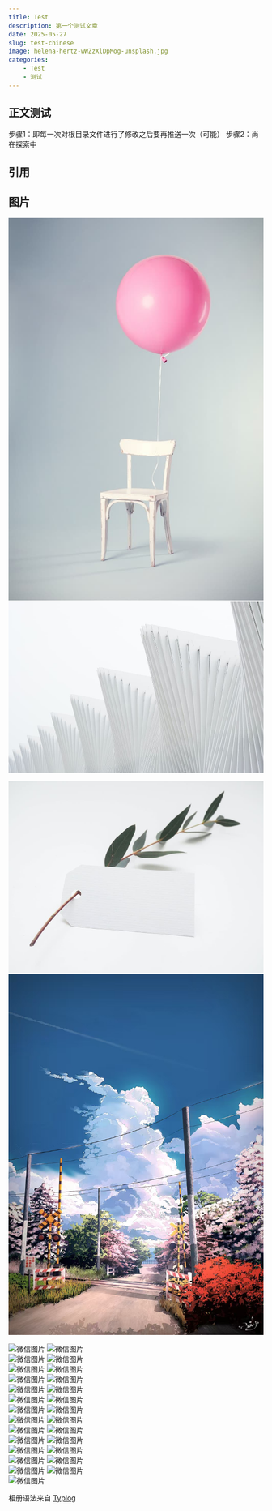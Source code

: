 ```yaml
---
title: Test
description: 第一个测试文章
date: 2025-05-27
slug: test-chinese
image: helena-hertz-wWZzXlDpMog-unsplash.jpg
categories:
    - Test
    - 测试
---
```


## 正文测试

步骤1：即每一次对根目录文件进行了修改之后要再推送一次（可能）
步骤2：尚在探索中
## 引用



## 图片

![Photo by Florian Klauer on Unsplash](florian-klauer-nptLmg6jqDo-unsplash.jpg)  ![Photo by Luca Bravo on Unsplash](luca-bravo-alS7ewQ41M8-unsplash.jpg) 

![Photo by Helena Hertz on Unsplash](helena-hertz-wWZzXlDpMog-unsplash.jpg)  ![这是图片描述](微信图片_20250527201642.jpg)

![微信图片](/images/微信图片_20250527201642.jpg) ![微信图片](/images/微信图片_20250527204203.jpg)  
![微信图片](/images/微信图片_202505272042031.jpg) ![微信图片](/images/微信图片_202505272042032.jpg)  
![微信图片](/images/微信图片_202505272042033.jpg) ![微信图片](/images/微信图片_202505272042034.jpg)  
![微信图片](/images/微信图片_202505272042035.jpg) ![微信图片](/images/微信图片_202505272042036.jpg)  
![微信图片](/images/微信图片_202505272042037.jpg) ![微信图片](/images/微信图片_20250527204204.jpg)  
![微信图片](/images/微信图片_202505272042041.jpg) ![微信图片](/images/微信图片_202505272042042.jpg)  
![微信图片](/images/微信图片_202505272042043.jpg) ![微信图片](/images/微信图片_202505272042044.jpg)  
![微信图片](/images/微信图片_202505272042045.jpg) ![微信图片](/images/微信图片_202505272042046.jpg)  
![微信图片](/images/微信图片_202505272042047.jpg) ![微信图片](/images/微信图片_202505272042048.jpg)  
![微信图片](/images/微信图片_20250527204205.jpg) ![微信图片](/images/微信图片_202505272042051.jpg)  
![微信图片](/images/微信图片_202505272042052.jpg) ![微信图片](/images/微信图片_202505272042053.jpg)  
![微信图片](/images/微信图片_202505272042054.jpg) ![微信图片](/images/微信图片_202505272042055.jpg)  
![微信图片](/images/微信图片_202505272042056.jpg) ![微信图片](/images/微信图片_202505272042057.jpg)  
![微信图片](/images/微信图片_202505272042058.jpg)




相册语法来自 [Typlog](https://typlog.com/)
